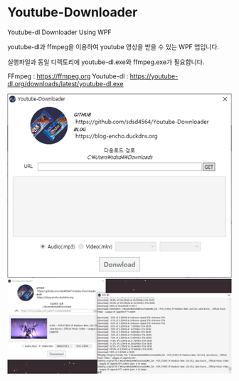 # Youtube-Downloader
Youtube-dl Downloader Using WPF

youtube-dl과 ffmpeg을 이용하여 youtube 영상을 받을 수 있는
WPF 앱입니다.

실행파일과 동일 디렉토리에 youtube-dl.exe와 ffmpeg.exe가 필요합니다.

FFmpeg : https://ffmpeg.org
Youtube-dl : https://youtube-dl.org/downloads/latest/youtube-dl.exe

![InitialScene](./Youtube&#32;Downloader/Resources/1.png)
![ResultScene](./Youtube&#32;Downloader/Resources/2.PNG)
